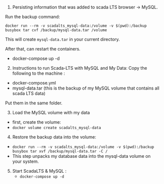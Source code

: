 1. Persisting information that was added to scada LTS browser -> MySQL.

Run the backup command: 

`docker run --rm -v scadalts_mysql-data:/volume -v $(pwd):/backup busybox tar cvf /backup/mysql-data.tar /volume`


This will create `mysql-data.tar` in your current directory.

After that, can restart the containers. 
- docker-compose up -d

2. Instructions to run Scada-LTS with MySQL and My Data:
Copy the following to the machine :
- docker-compose.yml
- mysql-data.tar (this is the backup of my MySQL volume that contains all scada LTS data)

Put them in the same folder.

3. Load the MySQL volume with my data
- first, create the volume:
- `docker volume create scadalts_mysql-data`

4. Restore the backup data into the volume:
- `docker run --rm -v scadalts_mysql-data:/volume -v $(pwd):/backup busybox tar xvf /backup/mysql-data.tar -C /`
- This step unpacks my database data into the mysql-data volume on your system.

5. Start ScadaLTS & MySQL :
   -  `docker-compose up -d`
